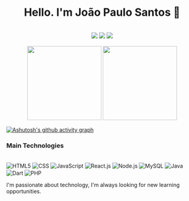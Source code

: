 <div align="center">
  <h1>Hello. I'm João Paulo Santos 👋 </h1>
  <br/>
  <div >
    <a href="https://www.linkedin.com/in/dev-joaopaulosantos/" target="_blank"><img src="https://img.shields.io/badge/LinkedIn-0077B5?style=for-the-badge&logo=linkedin&logoColor=white"></a>
    <a href="https://dev-joaopaulo.netlify.app/" target="_blank"><img src="https://img.shields.io/badge/website-000000?style=for-the-badge&logo=About.me&logoColor=white"></a>
    <a href="https://www.instagram.com/joao_paul0_s/" target="_blank"><img src="https://img.shields.io/badge/Instagram-E4405F?style=for-the-badge&logo=instagram&logoColor=white"></a>
  </div>
</div>
<br/>

<div align="center">  
  <img 
    height="195px" 
    src="https://github-readme-stats.vercel.app/api?username=dev-joaopaulosantos&show_icons=true&count_private=true&hide_border=true&theme=github_dark" /> 
  <img 
    height="195px" 
    src="https://github-readme-stats.vercel.app/api/top-langs/?username=dev-joaopaulosantos&layout=compact&hide_border=true&theme=github_dark" />
</div>

<a href="https://github.com/ashutosh00710/github-readme-activity-graph"><img src="https://github-readme-activity-graph.vercel.app/graph?username=dev-joaopaulosantos&amp;bg_color=0d1117&amp;color=4c8eda&amp;line=FFFFFF&amp;point=194ea0&amp;area=false&amp;hide_border=true" alt="Ashutosh&#39;s github activity graph"></a>

<h3>Main Technologies</h3>

<div style="display: inline-block"></br>
  <img align="center" alt="HTML5" src="https://img.shields.io/badge/HTML5-E34F26?style=for-the-badge&logo=html5&logoColor=white" />
  <img align="center" alt="CSS" src="https://img.shields.io/badge/CSS3-1572B6?style=for-the-badge&logo=css3&logoColor=white" />
  <img align="center" alt="JavaScript" src="https://img.shields.io/badge/JavaScript-F7DF1E?style=for-the-badge&logo=javascript&logoColor=black" />
  <img align="center" alt="React.js" src="https://img.shields.io/badge/React-20232A?style=for-the-badge&logo=react&logoColor=61DAFB" />
  <img align="center" alt="Node.js" src="https://img.shields.io/badge/Node.js-43853D?style=for-the-badge&logo=node.js&logoColor=white" />
  <img align="center" alt="MySQL" src="https://img.shields.io/badge/MySQL-005C84?style=for-the-badge&logo=mysql&logoColor=white" />
  <img align="center" alt="Java" src="https://img.shields.io/badge/Java-ED8B00?style=for-the-badge&logo=openjdk&logoColor=white" />
  <img align="center" alt="Dart" src="https://img.shields.io/badge/Dart-0175C2?style=for-the-badge&logo=dart&logoColor=white" />
  <img align="center" alt="PHP" src="https://img.shields.io/badge/PHP-777BB4?style=for-the-badge&logo=php&logoColor=white" />
</div></br>

<p>I'm passionate about technology, I'm always looking for new learning opportunities.</p>












